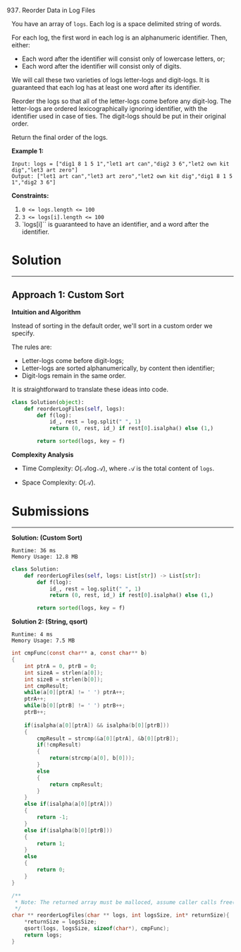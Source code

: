 937. Reorder Data in Log Files

You have an array of `logs`.  Each log is a space delimited string of words.

For each log, the first word in each log is an alphanumeric identifier.  Then, either:

* Each word after the identifier will consist only of lowercase letters, or;
* Each word after the identifier will consist only of digits.

We will call these two varieties of logs letter-logs and digit-logs.  It is guaranteed that each log has at least one word after its identifier.

Reorder the logs so that all of the letter-logs come before any digit-log.  The letter-logs are ordered lexicographically ignoring identifier, with the identifier used in case of ties.  The digit-logs should be put in their original order.

Return the final order of the logs.

 

**Example 1:**
```
Input: logs = ["dig1 8 1 5 1","let1 art can","dig2 3 6","let2 own kit dig","let3 art zero"]
Output: ["let1 art can","let3 art zero","let2 own kit dig","dig1 8 1 5 1","dig2 3 6"]
```

**Constraints:**

1. `0 <= logs.length <= 100`
1. `3 <= logs[i].length <= 100`
1. `logs[i]`` is guaranteed to have an identifier, and a word after the identifier.

# Solution
---
## Approach 1: Custom Sort
**Intuition and Algorithm**

Instead of sorting in the default order, we'll sort in a custom order we specify.

The rules are:

* Letter-logs come before digit-logs;
* Letter-logs are sorted alphanumerically, by content then identifier;
* Digit-logs remain in the same order.

It is straightforward to translate these ideas into code.

```python
class Solution(object):
    def reorderLogFiles(self, logs):
        def f(log):
            id_, rest = log.split(" ", 1)
            return (0, rest, id_) if rest[0].isalpha() else (1,)

        return sorted(logs, key = f)
```

**Complexity Analysis**

* Time Complexity: $O(\mathcal{A}\log \mathcal{A})$, where $\mathcal{A}$ is the total content of `logs`.

* Space Complexity: $O(\mathcal{A})$.

# Submissions
---
**Solution: (Custom Sort)**
```
Runtime: 36 ms
Memory Usage: 12.8 MB
```
```python
class Solution:
    def reorderLogFiles(self, logs: List[str]) -> List[str]:
        def f(log):
            id_, rest = log.split(" ", 1)
            return (0, rest, id_) if rest[0].isalpha() else (1,)

        return sorted(logs, key = f)
```

**Solution 2: (String, qsort)**
```
Runtime: 4 ms
Memory Usage: 7.5 MB
```
```c
int cmpFunc(const char** a, const char** b)
{
    int ptrA = 0, ptrB = 0;
    int sizeA = strlen(a[0]);
    int sizeB = strlen(b[0]);
    int cmpResult;
    while(a[0][ptrA] != ' ') ptrA++;
    ptrA++;
    while(b[0][ptrB] != ' ') ptrB++;
    ptrB++;
    
    if(isalpha(a[0][ptrA]) && isalpha(b[0][ptrB]))
    {
        cmpResult = strcmp(&a[0][ptrA], &b[0][ptrB]);
        if(!cmpResult)
        {
            return(strcmp(a[0], b[0]));
        }
        else
        {
            return cmpResult;
        }
    }
    else if(isalpha(a[0][ptrA]))
    {
        return -1;
    }
    else if(isalpha(b[0][ptrB]))
    {
        return 1;
    }
    else
    {
        return 0;
    }
}

/**
 * Note: The returned array must be malloced, assume caller calls free().
 */
char ** reorderLogFiles(char ** logs, int logsSize, int* returnSize){
    *returnSize = logsSize;
    qsort(logs, logsSize, sizeof(char*), cmpFunc);
    return logs;
}
```
